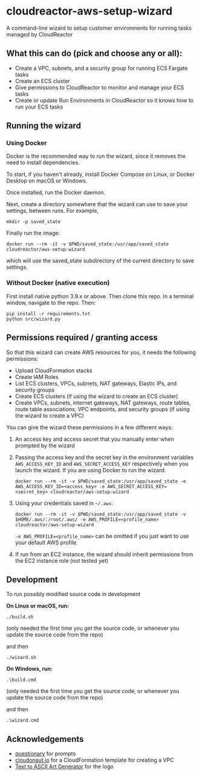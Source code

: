 # cloudreactor-aws-setup-wizard

A command-line wizard to setup customer environments for running tasks managed by CloudReactor

## What this can do (pick and choose any or all):

* Create a VPC, subnets, and a security group for running ECS Fargate tasks
* Create an ECS cluster
* Give permissions to CloudReactor to monitor and manage your ECS tasks
* Create or update Run Environments in CloudReactor so it knows how to run your ECS tasks

## Running the wizard

### Using Docker

Docker is the recommended way to run the wizard, since it removes the need to
install dependencies.

To start, if you haven't already, install Docker Compose on Linux, or
Docker Desktop on macOS or Windows.

Once installed, run the Docker daemon.

Next, create a directory somewhere that the wizard can use to save your
settings, between runs. For example,

    mkdir -p saved_state

Finally run the image:

    docker run --rm -it -v $PWD/saved_state:/usr/app/saved_state cloudreactor/aws-setup-wizard

which will use the saved_state subdirectory of the current directory to
save settings.

### Without Docker (native execution)

First install native python 3.9.x or above. Then clone this repo.
In a terminal window, navigate to the repo. Then:

    pip install -r requirements.txt
    python src/wizard.py

## Permissions required / granting access

So that this wizard can create AWS resources for you, it needs the following
permissions:

* Upload CloudFormation stacks
* Create IAM Roles
* List ECS clusters, VPCs, subnets, NAT gateways, Elastic IPs, and security
groups
* Create ECS clusters (if using the wizard to create an ECS cluster)
* Create VPCs, subnets, internet gateways, NAT gateways, route tables,
route table associations, VPC endpoints, and security groups
(if using the wizard to create a VPC)

You can give the wizard these permissions in a few different ways:

1) An access key and access secret that you manually enter when prompted by
the wizard
2) Passing the access key and the secret key in the environment variables
`AWS_ACCESS_KEY_ID` and `AWS_SECRET_ACCESS_KEY` respectively when you
launch the wizard. If you are using Docker to run the wizard:

    ```
    docker run --rm -it -v $PWD/saved_state:/usr/app/saved_state -e AWS_ACCESS_KEY_ID=<access_key> -e AWS_SECRET_ACCESS_KEY=<secret_key> cloudreactor/aws-setup-wizard
    ```
3) Using your credentials saved in `~/.aws`:

    ```
    docker run --rm -it -v $PWD/saved_state:/usr/app/saved_state -v $HOME/.aws/:/root/.aws/ -e AWS_PROFILE=<profile_name> cloudreactor/aws-setup-wizard
    ```

    `-e AWS_PROFILE=<profile_name>` can be omitted if you just want to use your
    default AWS profile.

4) If run from an EC2 instance, the wizard should inherit permissions from
the EC2 instance role (not tested yet)

## Development

To run possibly modified source code in development

**On Linux or macOS, run:**

    ./build.sh

(only needed the first time you get the source code, or whenever you update the source code from the repo)

and then

    ./wizard.sh

**On Windows, run:**

    .\build.cmd

(only needed the first time you get the source code, or whenever you update the source code from the repo)

and then

    .\wizard.cmd

## Acknowledgements

* [questionary](https://github.com/tmbo/questionary) for prompts
* [cloudonaut.io](https://github.com/widdix/aws-cf-templates) for a CloudFormation
template for creating a VPC
* [Text to ASCII Art Generator](patorjk.com) for the logo
